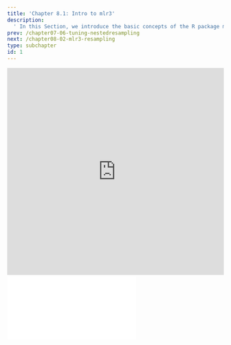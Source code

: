 ```yaml
---
title: 'Chapter 8.1: Intro to mlr3'
description:
  ' In this Section, we introduce the basic concepts of the R package mlr3.'
prev: /chapter07-06-tuning-nestedresampling
next: /chapter08-02-mlr3-resampling
type: subchapter
id: 1
---
```




<exercise id="1" title="Video Lecture">
<iframe width="100%" height="480" src="https://www.youtube.com/embed/OVD0HDZ39IU" frameborder="0" allow="accelerometer; autoplay; encrypted-media; gyroscope; picture-in-picture" allowfullscreen></iframe>
</exercise>



<exercise id="2" title="Slides">
<object data="pdfs/8/slides-mlr3-intro.pdf" type="application/pdf" style="width:100%;height:480px">
    <embed src="pdfs/8/slides-mlr3-intro.pdf" type="application/pdf" />
</object>
</exercise>


